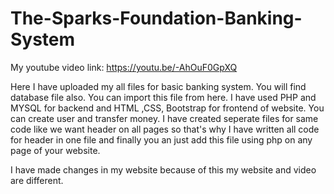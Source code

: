 # The-Sparks-Foundation-Banking-System

My youtube video link:
https://youtu.be/-AhOuF0GpXQ

Here I have uploaded my all files for basic banking system. You will find database file also. You can import this file from here. I have used PHP and MYSQL for backend and HTML ,CSS, Bootstrap for frontend of website. You can create user and transfer money. I have created seperate files for same code like we want header on all pages so that's why I have written all code for header in one file and finally you an just add this file using php on any page of your website.

I have made changes in my website because of this my website and video are different. 
